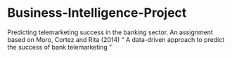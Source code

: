 # Business-Intelligence-Project
Predicting telemarketing success in the banking sector. An assignment based on Moro, Cortez and Rita (2014) “ A data-driven approach to predict the success of bank telemarketing ”
